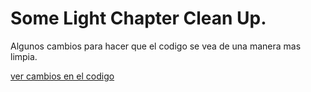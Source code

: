 
# Some Light Chapter Clean Up.

Algunos cambios para hacer que el codigo se vea de una manera mas limpia.

[ver cambios en el codigo]()